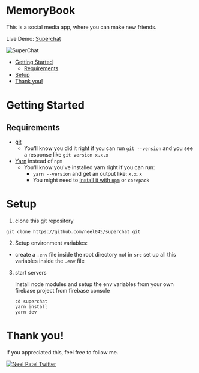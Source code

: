 # MemoryBook

This is a social media app, where you can make new friends.

Live Demo: [Superchat](https://superchat-firebase.netlify.app/)

![SuperChat](https://user-images.githubusercontent.com/60743345/216343057-f6feabe3-12cf-41f9-8b91-d85c7febede2.png)

-   [Getting Started](#getting-started)
    -   [Requirements](#requirements)
-   [Setup](#setup)
-   [Thank you!](#thank-you)

# Getting Started

## Requirements

-   [git](https://git-scm.com/book/en/v2/Getting-Started-Installing-Git)
    -   You'll know you did it right if you can run `git --version` and you see a response like `git version x.x.x`
-   [Yarn](https://yarnpkg.com/getting-started/install) instead of `npm`
    -   You'll know you've installed yarn right if you can run:
        -   `yarn --version` and get an output like: `x.x.x`
        -   You might need to [install it with `npm`](https://classic.yarnpkg.com/lang/en/docs/install/) or `corepack`

# Setup

1. clone this git repository

```
git clone https://github.com/neel045/superchat.git
```

2. Setup environment variables:

-   create a `.env` file inside the root directory not in `src`
    set up all this variables inside the `.env` file

3. start servers

    Install node modules and setup the env variables from your own firebase project from firebase console

    ```
    cd superchat
    yarn install
    yarn dev
    ```

# Thank you!

If you appreciated this, feel free to follow me.

[![Neel Patel Twitter](https://img.shields.io/badge/Twitter-1DA1F2?style=for-the-badge&logo=twitter&logoColor=white)](https://twitter.com/patelneel045)
